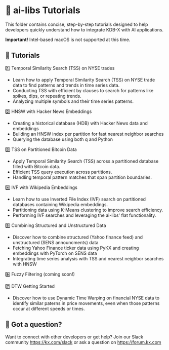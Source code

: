 # 🚀 ai-libs Tutorials

This folder contains concise, step-by-step tutorials designed to help developers quickly understand how to integrate KDB-X with AI applications.

**Important!** Intel-based macOS is not supported at this time.

## 📖 Tutorials
1️⃣ Temporal Similarity Search (TSS) on NYSE trades
- Learn how to apply Temporal Similarity Search (TSS) on NYSE trade data to find patterns and trends in time series data.
- Conducting TSS with efficient by clauses to search for patterns like spikes, dips, or repeating trends.
- Analyzing multiple symbols and their time series patterns.

2️⃣ HNSW with Hacker News Embeddings
- Creating a historical database (HDB) with Hacker News data and embeddings
- Building an HNSW index per partition for fast nearest neighbor searches
- Querying the database using both q and Python

3️⃣ TSS on Partitioned Bitcoin Data
- Apply Temporal Similarity Search (TSS) across a partitioned database filled with Bitcoin data.
- Efficient TSS query execution across partitions.
- Handling temporal pattern matches that span partition boundaries.

4️⃣ IVF with Wikipedia Embeddings 
- Learn how to use Inverted File Index (IVF) search on partitioned databases containing Wikipedia embeddings.
- Partitioning data using K-Means clustering to improve search efficiency.
- Performing IVF searches and leveraging the ai-libs' flat functionality.

5️⃣ Combining Structured and Unstructured Data
-  Discover how to combine structured (Yahoo finance feed) and unstructured (SENS announcments) data
- Fetching Yahoo Finance ticker data using PyKX and creating embeddings with PyTorch on SENS data
- Integrating time series analysis with TSS and nearest neighbor searches with HNSW 

6️⃣ Fuzzy Filtering (coming soon!)

7️⃣ DTW Getting Started
- Discover how to use Dynamic Time Warping on financial NYSE data to identify similar paterns in price movements, even when those patterns occur at different speeds or times.
  
## 🤝 Got a question?
Want to connect with other developers or get help? Join our Slack community https://kx.com/slack or ask a question on https://forum.kx.com